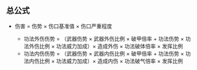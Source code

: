 ## 总公式
- 伤害 = 伤势 × 伤口基准值 × 伤口严重程度

	- 功法外伤伤势 = （武器伤势 × 武器外伤比例 × 破甲倍率 + 功法伤势 × 功法外伤比例 × 功法威力加成）× 造成外伤 × 功法破体倍率 × 发挥比例
	- 功法内伤伤势 = （武器伤势 × 武器内伤比例 × 破甲倍率 + 功法伤势 × 功法内伤比例 × 功法威力加成）× 造成内伤 × 功法破气倍率 × 发挥比例